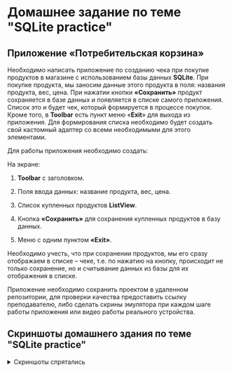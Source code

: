 # Домашнее задание по теме "SQLite practice"

## Приложение «Потребительская корзина»

Необходимо написать приложение по созданию чека при покупке продуктов в магазине с использованием базы данных **SQLite**.  При покупке продукта, мы заносим данные этого продукта в поля: названия продукта, вес, цена. При нажатии кнопки **«Сохранить»** продукт сохраняется в базе данных и появляется в списке самого приложения. Список это и будет чек, который формируется в процессе покупок. Кроме того, в **Toolbar** есть пункт меню «**Exit**» для выхода из приложения. Для формирования списка необходимо будет создать свой кастомный адаптер со всеми необходимыми для этого элементами.

Для работы приложения необходимо создать:

На экране:

1. **Toolbar** с заголовком.

2. Поля ввода данных: название продукта, вес, цена.

3. Список купленных продуктов **ListView**.

4. Кнопка **«Сохранить»** для сохранения купленных продуктов в базу данных.

5. Меню с одним пунктом **«Exit»**.

Необходимо учесть, что при сохранении продуктов, мы его сразу отображаем в списке – чеке, т.е. по нажатию на кнопку, происходит не только сохранение, но и считывание данных из базы для их отображения в списке.

Приложение необходимо сохранить проектом в удаленном репозитории, для проверки качества предоставить ссылку преподавателю, либо сделать скрины эмулятора при каждом шаге работы приложения или видео работы реального устройства.

## Скриншоты домашнего здания по теме "SQLite practice"

<details>
<summary>Скриншоты спрятались</summary>

![](md/1.png)
![](md/2.png)
![](md/3.png)
![](md/4.png)
![](md/5.png)

</details>
